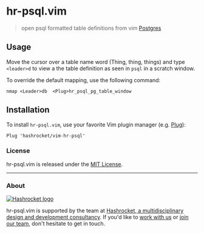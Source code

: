 # hr-psql.vim

> open psql formatted table definitions from vim
> [Postgres](https://www.postgresql.org/)

## Usage

Move the cursor over a table name word (Thing, thing, things) and type `<leader>d` to view a
the table definition as seen in `psql` in a scratch window.

To override the default mapping, use the following command:

``` vimscript
nmap <Leader>db  <Plug>hr_psql_pg_table_window
```

## Installation

To install `hr-psql.vim`, use your favorite Vim plugin manager (e.g.
[Plug](https://github.com/junegunn/vim-plug)):

```vimscript
Plug 'hashrocket/vim-hr-psql'
```

### License

hr-psql.vim is released under the [MIT License](http://www.opensource.org/licenses/MIT).

---

### About

[![Hashrocket logo](https://hashrocket.com/hashrocket_logo.svg)](https://hashrocket.com)

hr-psql.vim is supported by the team at [Hashrocket, a multidisciplinary
design and development consultancy](https://hashrocket.com). If you'd like
to [work with us](https://hashrocket.com/contact-us/hire-us) or [join our
team](https://hashrocket.com/contact-us/jobs), don't hesitate to get in
touch.
